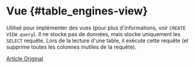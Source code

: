 # Vue {#table_engines-view}

Utilisé pour implémenter des vues (pour plus d'informations, voir `CREATE VIEW query`). Il ne stocke pas de données, mais stocke uniquement les `SELECT` requête. Lors de la lecture d'une table, il exécute cette requête (et supprime toutes les colonnes inutiles de la requête).

[Article Original](https://clickhouse.tech/docs/en/operations/table_engines/view/) <!--hide-->
